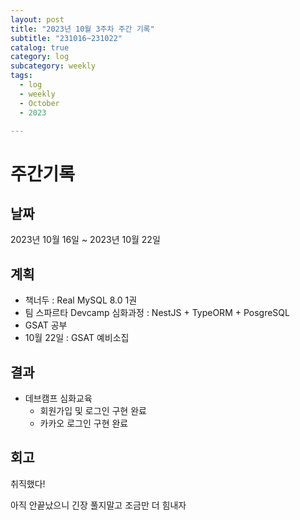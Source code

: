 ```yaml
---
layout: post
title: "2023년 10월 3주차 주간 기록"
subtitle: "231016~231022"
catalog: true
category: log
subcategory: weekly
tags:
  - log
  - weekly
  - October
  - 2023

---
```


# 주간기록

## 날짜

2023년 10월 16일 ~ 2023년 10월 22일

## 계획

- 책너두 :  Real MySQL 8.0 1권
- 팀 스파르타 Devcamp 심화과정 : NestJS + TypeORM + PosgreSQL
- GSAT 공부
- 10월 22일 : GSAT 예비소집 

## 결과

- 데브캠프 심화교육 
  - 회원가입 및 로그인 구현 완료
  - 카카오 로그인 구현 완료


## 회고

취직했다!

아직 안끝났으니 긴장 풀지말고 조금만 더 힘내자 